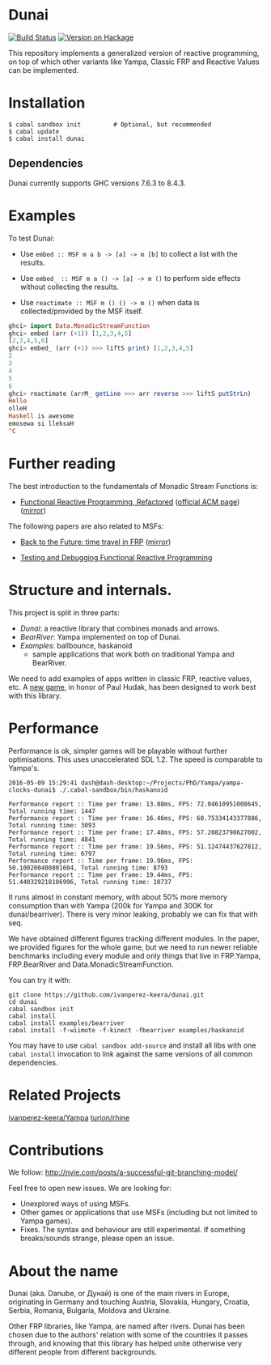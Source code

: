 # Dunai

[![Build Status](https://travis-ci.org/ivanperez-keera/dunai.svg?branch=develop)](https://travis-ci.org/ivanperez-keera/dunai)
[![Version on Hackage](https://img.shields.io/hackage/v/dunai.svg)](https://hackage.haskell.org/package/dunai)

This repository implements a generalized version of reactive programming, on
top of which other variants like Yampa, Classic FRP and Reactive Values can
be implemented.

# Installation

```
$ cabal sandbox init         # Optional, but recommended
$ cabal update
$ cabal install dunai
```

## Dependencies

Dunai currently supports GHC versions 7.6.3 to 8.4.3.

# Examples

To test Dunai:

- Use `embed :: MSF m a b -> [a] -> m [b]` to collect
  a list with the results.

- Use `embed_ :: MSF m a () -> [a] -> m ()` to perform side effects without
  collecting the results.

- Use `reactimate :: MSF m () () -> m ()` when data is collected/provided by the
  MSF itself.

```haskell
ghci> import Data.MonadicStreamFunction
ghci> embed (arr (+1)) [1,2,3,4,5]
[2,3,4,5,6]
ghci> embed_ (arr (+1) >>> liftS print) [1,2,3,4,5]
2
3
4
5
6
ghci> reactimate (arrM_ getLine >>> arr reverse >>> liftS putStrLn)
Hello
olleH
Haskell is awesome
emosewa si lleksaH
^C
```

# Further reading

The best introduction to the fundamentals of Monadic Stream Functions is:

- [Functional Reactive Programming, Refactored](https://dl.acm.org/authorize?N34896) ([official ACM page](http://dl.acm.org/citation.cfm?id=2976010)) ([mirror](http://www.cs.nott.ac.uk/~psxip1/))

The following papers are also related to MSFs:

- [Back to the Future: time travel in FRP](http://dl.acm.org/citation.cfm?id=3122957) ([mirror](http://www.cs.nott.ac.uk/~psxip1/))

- [Testing and Debugging Functional Reactive Programming](http://dl.acm.org/citation.cfm?id=3110246)

# Structure and internals.

This project is split in three parts:

- _Dunai_: a reactive library that combines monads and arrows.
- _BearRiver_: Yampa implemented on top of Dunai.
- _Examples_: ballbounce, haskanoid
  - sample applications that work both on traditional Yampa and BearRiver.

We need to add examples of apps written in classic FRP, reactive values, etc. A
[new game](https://github.com/keera-studios/pang-a-lambda), in honor of Paul
Hudak, has been designed to work best with this library.

# Performance

Performance is ok, simpler games will be playable without further
optimisations. This uses unaccelerated SDL 1.2. The speed is comparable to
Yampa's.

```
2016-05-09 15:29:41 dash@dash-desktop:~/Projects/PhD/Yampa/yampa-clocks-dunai$ ./.cabal-sandbox/bin/haskanoid

Performance report :: Time per frame: 13.88ms, FPS: 72.04610951008645, Total running time: 1447
Performance report :: Time per frame: 16.46ms, FPS: 60.75334143377886, Total running time: 3093
Performance report :: Time per frame: 17.48ms, FPS: 57.20823798627002, Total running time: 4841
Performance report :: Time per frame: 19.56ms, FPS: 51.12474437627812, Total running time: 6797
Performance report :: Time per frame: 19.96ms, FPS: 50.100200400801604, Total running time: 8793
Performance report :: Time per frame: 19.44ms, FPS: 51.440329218106996, Total running time: 10737
```

It runs almost in constant memory, with about 50% more memory consumption than
with Yampa (200k for Yampa and 300K for dunai/bearriver). There is very minor
leaking, probably we can fix that with seq.

We have obtained different figures tracking different modules. In the paper, we
provided figures for the whole game, but we need to run newer reliable
benchmarks including every module and only things that live in FRP.Yampa,
FRP.BearRiver and Data.MonadicStreamFunction.

You can try it with:

```
git clone https://github.com/ivanperez-keera/dunai.git
cd dunai
cabal sandbox init
cabal install
cabal install examples/bearriver
cabal install -f-wiimote -f-kinect -fbearriver examples/haskanoid
```

You may have to use `cabal sandbox add-source` and install all libs with one
`cabal install` invocation to link against the same versions of all common
dependencies.

# Related Projects
[ivanperez-keera/Yampa](https://github.com/ivanperez-keera/Yampa)
[turion/rhine](https://github.com/turion/rhine)

# Contributions

We follow: http://nvie.com/posts/a-successful-git-branching-model/

Feel free to open new issues. We are looking for:

- Unexplored ways of using MSFs.
- Other games or applications that use MSFs (including but not limited to Yampa games).
- Fixes. The syntax and behaviour are still experimental. If something
  breaks/sounds strange, please open an issue.

# About the name

Dunai (aka. Danube, or Дунай) is one of the main rivers in Europe, originating
in Germany and touching Austria, Slovakia, Hungary, Croatia, Serbia, Romania,
Bulgaria, Moldova and Ukraine.

Other FRP libraries, like Yampa, are named after rivers.  Dunai has been chosen
due to the authors' relation with some of the countries it passes through, and
knowing that this library has helped unite otherwise very different people from
different backgrounds.
